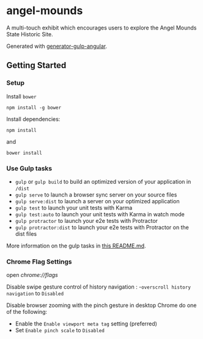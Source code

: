 angel-mounds
============

A multi-touch exhibit which encourages users to explore the Angel Mounds State Historic Site.

Generated with [generator-gulp-angular](https://github.com/Swiip/generator-gulp-angular).

## Getting Started

### Setup
Install `bower`
```
npm install -g bower
```

Install dependencies:
```
npm install
```
and
```
bower install
```

### Use Gulp tasks

* `gulp` or `gulp build` to build an optimized version of your application in `/dist`
* `gulp serve` to launch a browser sync server on your source files
* `gulp serve:dist` to launch a server on your optimized application
* `gulp test` to launch your unit tests with Karma
* `gulp test:auto` to launch your unit tests with Karma in watch mode
* `gulp protractor` to launch your e2e tests with Protractor
* `gulp protractor:dist` to launch your e2e tests with Protractor on the dist files

More information on the gulp tasks in [this README.md](https://github.com/Swiip/generator-gulp-angular/blob/master/app/templates/gulp/README.md).

### Chrome Flag Settings
open *chrome://flags*

Disable swipe gesture control of history navigation :
-`overscroll history navigation` to `Disabled`

Disable browser zooming with the pinch gesture in desktop Chrome do one of the following:
- Enable the `Enable viewport meta tag` setting (preferred)
- Set `Enable pinch scale` to `Disabled`

